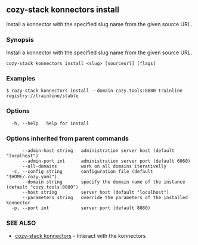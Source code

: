 ## cozy-stack konnectors install

Install a konnector with the specified slug name
from the given source URL.

### Synopsis

Install a konnector with the specified slug name
from the given source URL.

```
cozy-stack konnectors install <slug> [sourceurl] [flags]
```

### Examples

```
$ cozy-stack konnectors install --domain cozy.tools:8080 trainline registry://trainline/stable
```

### Options

```
  -h, --help   help for install
```

### Options inherited from parent commands

```
      --admin-host string   administration server host (default "localhost")
      --admin-port int      administration server port (default 6060)
      --all-domains         work on all domains iterativelly
  -c, --config string       configuration file (default "$HOME/.cozy.yaml")
      --domain string       specify the domain name of the instance (default "cozy.tools:8080")
      --host string         server host (default "localhost")
      --parameters string   override the parameters of the installed konnector
  -p, --port int            server port (default 8080)
```

### SEE ALSO

* [cozy-stack konnectors](cozy-stack_konnectors.md)	 - Interact with the konnectors

